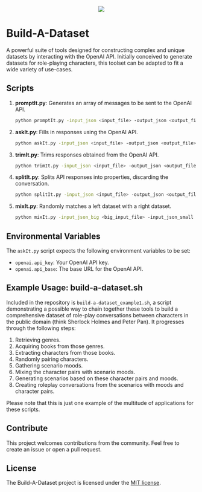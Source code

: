 <p align="center">
  <img src="https://github.com/practicaldreamer/build-a-dataset/assets/78515588/be24f281-48b8-44fb-912d-8663812cbf54" />
</p>

# Build-A-Dataset

A powerful suite of tools designed for constructing complex and unique datasets by interacting with the OpenAI API. Initially conceived to generate datasets for role-playing characters, this toolset can be adapted to fit a wide variety of use-cases.

## Scripts

1. **promptIt.py**: Generates an array of messages to be sent to the OpenAI API.

    ```bash
    python promptIt.py -input_json <input_file> -output_json <output_file> -list_size <number> -first_prompt <prompt> -next_prompt <prompt> -assistant_prompt <prompt>
    ```

2. **askIt.py**: Fills in responses using the OpenAI API.

    ```bash
    python askIt.py -input_json <input_file> -output_json <output_file> -include_chat_history -max_chat_history <number> -resume -api_key <api_key> -api_url <api_url> -model <model> -temperature <value> -top_p <value> -presence_penalty <value> -frequency_penalty <value> -max_tokens <number>
    ```

3. **trimIt.py**: Trims responses obtained from the OpenAI API.

    ```bash
    python trimIt.py -input_json <input_file> -output_json <output_file> -trim_lines_from_start <number> -trim_lines_from_end <number> -trim_assistant_prompt -trim_blanks -last_line_starts_with <string>
    ```

4. **splitIt.py**: Splits API responses into properties, discarding the conversation.

    ```bash
    python splitIt.py -input_json <input_file> -output_json <output_file> -split_on <string> -new_key <key>
    ```

5. **mixIt.py**: Randomly matches a left dataset with a right dataset.

    ```bash
    python mixIt.py -input_json_big <big_input_file> -input_json_small <small_input_file> -output_json <output_file> -iterations <number>
    ```

## Environmental Variables

The `askIt.py` script expects the following environment variables to be set:

- `openai.api_key`: Your OpenAI API key.
- `openai.api_base`: The base URL for the OpenAI API.

## Example Usage: build-a-dataset.sh

Included in the repository is `build-a-dataset_example1.sh`, a script demonstrating a possible way to chain together these tools to build a comprehensive dataset of role-play conversations between characters in the public domain (think Sherlock Holmes and Peter Pan). It progresses through the following steps:

1. Retrieving genres.
2. Acquiring books from those genres.
3. Extracting characters from those books.
4. Randomly pairing characters.
5. Gathering scenario moods.
6. Mixing the character pairs with scenario moods.
7. Generating scenarios based on these character pairs and moods.
8. Creating roleplay conversations from the scenarios with moods and character pairs.

Please note that this is just one example of the multitude of applications for these scripts.

## Contribute

This project welcomes contributions from the community. Feel free to create an issue or open a pull request.

## License

The Build-A-Dataset project is licensed under the [MIT license](LICENSE).
